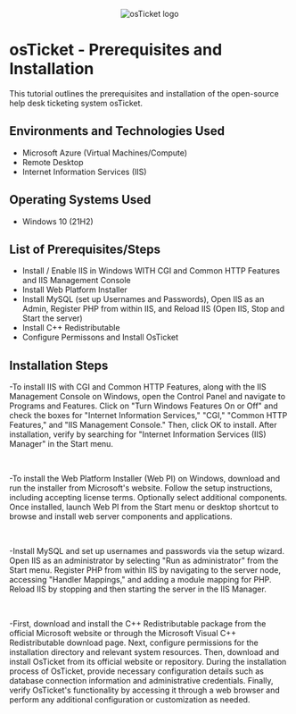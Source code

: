 <p align="center">
<img src="https://i.imgur.com/Clzj7Xs.png" alt="osTicket logo"/>
</p>

<h1>osTicket - Prerequisites and Installation</h1>
This tutorial outlines the prerequisites and installation of the open-source help desk ticketing system osTicket.<br />

<h2>Environments and Technologies Used</h2>

- Microsoft Azure (Virtual Machines/Compute)
- Remote Desktop
- Internet Information Services (IIS)

<h2>Operating Systems Used </h2>

- Windows 10</b> (21H2)

<h2>List of Prerequisites/Steps</h2>

- Install / Enable IIS in Windows WITH
CGI and Common HTTP Features and IIS Management Console
- Install Web Platform Installer
- Install MySQL (set up Usernames and Passwords), Open IIS as an Admin, Register PHP from within IIS,
  and Reload IIS (Open IIS, Stop and Start the server)
- Install C++ Redistributable
- Configure Permissons and Install OsTicket

<h2>Installation Steps</h2>

<p>
</p>
<p>
-To install IIS with CGI and Common HTTP Features, along with the IIS Management Console on Windows, open the Control Panel and navigate to Programs and Features. Click on "Turn Windows Features On or Off" and check the boxes for "Internet Information Services," "CGI," "Common HTTP Features," and "IIS Management Console." Then, click OK to install. After installation, verify by searching for "Internet Information Services (IIS) Manager" in the Start menu.
</p>
<br />

<p>
</p>
<p>
-To install the Web Platform Installer (Web PI) on Windows, download and run the installer from Microsoft's website. Follow the setup instructions, including accepting license terms. Optionally select additional components. Once installed, launch Web PI from the Start menu or desktop shortcut to browse and install web server components and applications.
</p>
<br />

<p>
</p>
<p>
-Install MySQL and set up usernames and passwords via the setup wizard.
Open IIS as an administrator by selecting "Run as administrator" from the Start menu.
Register PHP from within IIS by navigating to the server node, accessing "Handler Mappings," and adding a module mapping for PHP.
Reload IIS by stopping and then starting the server in the IIS Manager.
</p>
<br />
</p>
<p>
-First, download and install the C++ Redistributable package from the official Microsoft website or through the Microsoft Visual C++ Redistributable download page. Next, configure permissions for the installation directory and relevant system resources. Then, download and install OsTicket from its official website or repository. During the installation process of OsTicket, provide necessary configuration details such as database connection information and administrative credentials. Finally, verify OsTicket's functionality by accessing it through a web browser and perform any additional configuration or customization as needed.
</p>
<br />
